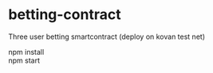 # betting-contract
Three user betting smartcontract (deploy on kovan test net)

npm install</br>
npm start
